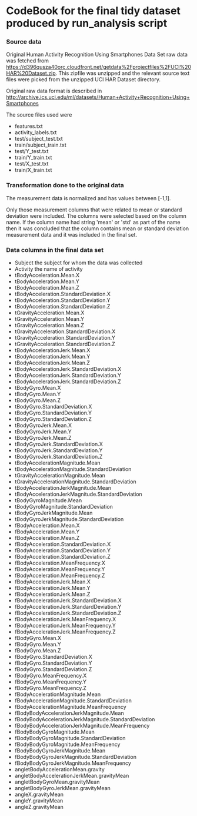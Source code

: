 CodeBook for the final tidy dataset produced by run_analysis script
==========================================

### Source data

Original Human Activity Recognition Using Smartphones Data Set raw data was fetched from https://d396qusza40orc.cloudfront.net/getdata%2Fprojectfiles%2FUCI%20HAR%20Dataset.zip. This zipfile was unzipped and the relevant source text files were picked from the unzipped UCI HAR Dataset directory.

Original raw data format is described in  http://archive.ics.uci.edu/ml/datasets/Human+Activity+Recognition+Using+Smartphones

The source files used were
* features.txt
* activity_labels.txt
* test/subject_test.txt
* train/subject_train.txt
* test/Y_test.txt
* train/Y_train.txt
* test/X_test.txt
* train/X_train.txt


### Transformation done to the original data

The measurement data is normalized and has values between [-1,1].

Only those measurement columns that were related to mean or standard deviation were included. The columns were selected based on the column name. If the column name had string 'mean' or 'std' as part of the name then it was concluded that the column contains mean or standard deviation measurement data and it was included in the final set.

### Data columns in the final data set
* Subject the subject for whom the data was collected
* Activity the name of activity
* tBodyAcceleration.Mean.X
* tBodyAcceleration.Mean.Y
* tBodyAcceleration.Mean.Z
* tBodyAcceleration.StandardDeviation.X
* tBodyAcceleration.StandardDeviation.Y
* tBodyAcceleration.StandardDeviation.Z
* tGravityAcceleration.Mean.X
* tGravityAcceleration.Mean.Y
* tGravityAcceleration.Mean.Z
* tGravityAcceleration.StandardDeviation.X
* tGravityAcceleration.StandardDeviation.Y
* tGravityAcceleration.StandardDeviation.Z
* tBodyAccelerationJerk.Mean.X
* tBodyAccelerationJerk.Mean.Y
* tBodyAccelerationJerk.Mean.Z
* tBodyAccelerationJerk.StandardDeviation.X
* tBodyAccelerationJerk.StandardDeviation.Y
* tBodyAccelerationJerk.StandardDeviation.Z
* tBodyGyro.Mean.X
* tBodyGyro.Mean.Y
* tBodyGyro.Mean.Z
* tBodyGyro.StandardDeviation.X
* tBodyGyro.StandardDeviation.Y
* tBodyGyro.StandardDeviation.Z
* tBodyGyroJerk.Mean.X
* tBodyGyroJerk.Mean.Y
* tBodyGyroJerk.Mean.Z
* tBodyGyroJerk.StandardDeviation.X
* tBodyGyroJerk.StandardDeviation.Y
* tBodyGyroJerk.StandardDeviation.Z
* tBodyAccelerationMagnitude.Mean
* tBodyAccelerationMagnitude.StandardDeviation
* tGravityAccelerationMagnitude.Mean
* tGravityAccelerationMagnitude.StandardDeviation
* tBodyAccelerationJerkMagnitude.Mean
* tBodyAccelerationJerkMagnitude.StandardDeviation
* tBodyGyroMagnitude.Mean
* tBodyGyroMagnitude.StandardDeviation
* tBodyGyroJerkMagnitude.Mean
* tBodyGyroJerkMagnitude.StandardDeviation
* fBodyAcceleration.Mean.X
* fBodyAcceleration.Mean.Y
* fBodyAcceleration.Mean.Z
* fBodyAcceleration.StandardDeviation.X
* fBodyAcceleration.StandardDeviation.Y
* fBodyAcceleration.StandardDeviation.Z
* fBodyAcceleration.MeanFrequency.X
* fBodyAcceleration.MeanFrequency.Y
* fBodyAcceleration.MeanFrequency.Z
* fBodyAccelerationJerk.Mean.X
* fBodyAccelerationJerk.Mean.Y
* fBodyAccelerationJerk.Mean.Z
* fBodyAccelerationJerk.StandardDeviation.X
* fBodyAccelerationJerk.StandardDeviation.Y
* fBodyAccelerationJerk.StandardDeviation.Z
* fBodyAccelerationJerk.MeanFrequency.X
* fBodyAccelerationJerk.MeanFrequency.Y
* fBodyAccelerationJerk.MeanFrequency.Z
* fBodyGyro.Mean.X
* fBodyGyro.Mean.Y
* fBodyGyro.Mean.Z
* fBodyGyro.StandardDeviation.X
* fBodyGyro.StandardDeviation.Y
* fBodyGyro.StandardDeviation.Z
* fBodyGyro.MeanFrequency.X
* fBodyGyro.MeanFrequency.Y
* fBodyGyro.MeanFrequency.Z
* fBodyAccelerationMagnitude.Mean
* fBodyAccelerationMagnitude.StandardDeviation
* fBodyAccelerationMagnitude.MeanFrequency
* fBodyBodyAccelerationJerkMagnitude.Mean
* fBodyBodyAccelerationJerkMagnitude.StandardDeviation
* fBodyBodyAccelerationJerkMagnitude.MeanFrequency
* fBodyBodyGyroMagnitude.Mean
* fBodyBodyGyroMagnitude.StandardDeviation
* fBodyBodyGyroMagnitude.MeanFrequency
* fBodyBodyGyroJerkMagnitude.Mean
* fBodyBodyGyroJerkMagnitude.StandardDeviation
* fBodyBodyGyroJerkMagnitude.MeanFrequency
* angletBodyAccelerationMean.gravity
* angletBodyAccelerationJerkMean.gravityMean
* angletBodyGyroMean.gravityMean
* angletBodyGyroJerkMean.gravityMean
* angleX.gravityMean
* angleY.gravityMean
* angleZ.gravityMean


